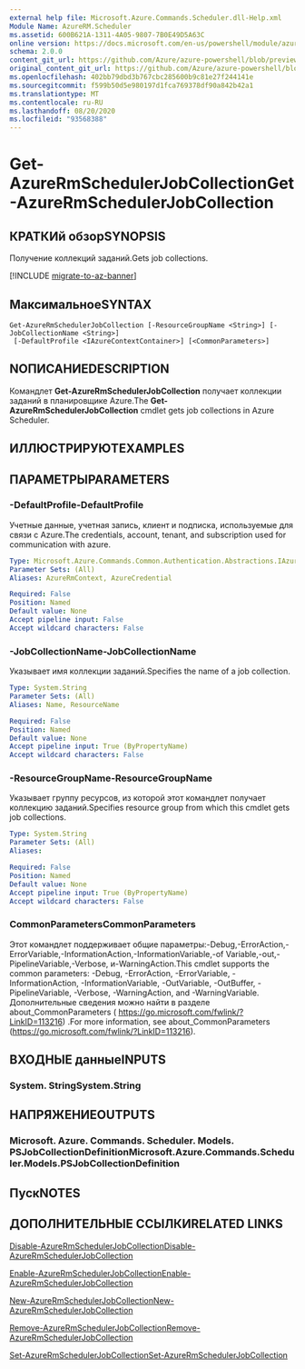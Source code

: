 ```yaml
---
external help file: Microsoft.Azure.Commands.Scheduler.dll-Help.xml
Module Name: AzureRM.Scheduler
ms.assetid: 600B621A-1311-4A05-9807-7B0E49D5A63C
online version: https://docs.microsoft.com/en-us/powershell/module/azurerm.scheduler/get-azurermschedulerjobcollection
schema: 2.0.0
content_git_url: https://github.com/Azure/azure-powershell/blob/preview/src/ResourceManager/Scheduler/Commands.Scheduler/help/Get-AzureRmSchedulerJobCollection.md
original_content_git_url: https://github.com/Azure/azure-powershell/blob/preview/src/ResourceManager/Scheduler/Commands.Scheduler/help/Get-AzureRmSchedulerJobCollection.md
ms.openlocfilehash: 402bb79dbd3b767cbc285600b9c81e27f244141e
ms.sourcegitcommit: f599b50d5e980197d1fca769378df90a842b42a1
ms.translationtype: MT
ms.contentlocale: ru-RU
ms.lasthandoff: 08/20/2020
ms.locfileid: "93568388"
---
```

# <span data-ttu-id="eed93-101">Get-AzureRmSchedulerJobCollection</span><span class="sxs-lookup"><span data-stu-id="eed93-101">Get-AzureRmSchedulerJobCollection</span></span>

## <span data-ttu-id="eed93-102">КРАТКИй обзор</span><span class="sxs-lookup"><span data-stu-id="eed93-102">SYNOPSIS</span></span>
<span data-ttu-id="eed93-103">Получение коллекций заданий.</span><span class="sxs-lookup"><span data-stu-id="eed93-103">Gets job collections.</span></span>

[!INCLUDE [migrate-to-az-banner](../../includes/migrate-to-az-banner.md)]

## <span data-ttu-id="eed93-104">Максимальное</span><span class="sxs-lookup"><span data-stu-id="eed93-104">SYNTAX</span></span>

```
Get-AzureRmSchedulerJobCollection [-ResourceGroupName <String>] [-JobCollectionName <String>]
 [-DefaultProfile <IAzureContextContainer>] [<CommonParameters>]
```

## <span data-ttu-id="eed93-105">NОПИСАНИЕ</span><span class="sxs-lookup"><span data-stu-id="eed93-105">DESCRIPTION</span></span>
<span data-ttu-id="eed93-106">Командлет **Get-AzureRmSchedulerJobCollection** получает коллекции заданий в планировщике Azure.</span><span class="sxs-lookup"><span data-stu-id="eed93-106">The **Get-AzureRmSchedulerJobCollection** cmdlet gets job collections in Azure Scheduler.</span></span>

## <span data-ttu-id="eed93-107">ИЛЛЮСТРИРУЮТ</span><span class="sxs-lookup"><span data-stu-id="eed93-107">EXAMPLES</span></span>

## <span data-ttu-id="eed93-108">ПАРАМЕТРЫ</span><span class="sxs-lookup"><span data-stu-id="eed93-108">PARAMETERS</span></span>

### <span data-ttu-id="eed93-109">-DefaultProfile</span><span class="sxs-lookup"><span data-stu-id="eed93-109">-DefaultProfile</span></span>
<span data-ttu-id="eed93-110">Учетные данные, учетная запись, клиент и подписка, используемые для связи с Azure.</span><span class="sxs-lookup"><span data-stu-id="eed93-110">The credentials, account, tenant, and subscription used for communication with azure.</span></span>

```yaml
Type: Microsoft.Azure.Commands.Common.Authentication.Abstractions.IAzureContextContainer
Parameter Sets: (All)
Aliases: AzureRmContext, AzureCredential

Required: False
Position: Named
Default value: None
Accept pipeline input: False
Accept wildcard characters: False
```

### <span data-ttu-id="eed93-111">-JobCollectionName</span><span class="sxs-lookup"><span data-stu-id="eed93-111">-JobCollectionName</span></span>
<span data-ttu-id="eed93-112">Указывает имя коллекции заданий.</span><span class="sxs-lookup"><span data-stu-id="eed93-112">Specifies the name of a job collection.</span></span>

```yaml
Type: System.String
Parameter Sets: (All)
Aliases: Name, ResourceName

Required: False
Position: Named
Default value: None
Accept pipeline input: True (ByPropertyName)
Accept wildcard characters: False
```

### <span data-ttu-id="eed93-113">-ResourceGroupName</span><span class="sxs-lookup"><span data-stu-id="eed93-113">-ResourceGroupName</span></span>
<span data-ttu-id="eed93-114">Указывает группу ресурсов, из которой этот командлет получает коллекцию заданий.</span><span class="sxs-lookup"><span data-stu-id="eed93-114">Specifies resource group from which this cmdlet gets job collections.</span></span>

```yaml
Type: System.String
Parameter Sets: (All)
Aliases:

Required: False
Position: Named
Default value: None
Accept pipeline input: True (ByPropertyName)
Accept wildcard characters: False
```

### <span data-ttu-id="eed93-115">CommonParameters</span><span class="sxs-lookup"><span data-stu-id="eed93-115">CommonParameters</span></span>
<span data-ttu-id="eed93-116">Этот командлет поддерживает общие параметры:-Debug,-ErrorAction,-ErrorVariable,-InformationAction,-InformationVariable,-of Variable,-out,-PipelineVariable,-Verbose, и-WarningAction.</span><span class="sxs-lookup"><span data-stu-id="eed93-116">This cmdlet supports the common parameters: -Debug, -ErrorAction, -ErrorVariable, -InformationAction, -InformationVariable, -OutVariable, -OutBuffer, -PipelineVariable, -Verbose, -WarningAction, and -WarningVariable.</span></span> <span data-ttu-id="eed93-117">Дополнительные сведения можно найти в разделе about_CommonParameters ( https://go.microsoft.com/fwlink/?LinkID=113216) .</span><span class="sxs-lookup"><span data-stu-id="eed93-117">For more information, see about_CommonParameters (https://go.microsoft.com/fwlink/?LinkID=113216).</span></span>

## <span data-ttu-id="eed93-118">ВХОДНЫЕ данные</span><span class="sxs-lookup"><span data-stu-id="eed93-118">INPUTS</span></span>

### <span data-ttu-id="eed93-119">System. String</span><span class="sxs-lookup"><span data-stu-id="eed93-119">System.String</span></span>

## <span data-ttu-id="eed93-120">НАПРЯЖЕНИЕ</span><span class="sxs-lookup"><span data-stu-id="eed93-120">OUTPUTS</span></span>

### <span data-ttu-id="eed93-121">Microsoft. Azure. Commands. Scheduler. Models. PSJobCollectionDefinition</span><span class="sxs-lookup"><span data-stu-id="eed93-121">Microsoft.Azure.Commands.Scheduler.Models.PSJobCollectionDefinition</span></span>

## <span data-ttu-id="eed93-122">Пуск</span><span class="sxs-lookup"><span data-stu-id="eed93-122">NOTES</span></span>

## <span data-ttu-id="eed93-123">ДОПОЛНИТЕЛЬНЫЕ ССЫЛКИ</span><span class="sxs-lookup"><span data-stu-id="eed93-123">RELATED LINKS</span></span>

[<span data-ttu-id="eed93-124">Disable-AzureRmSchedulerJobCollection</span><span class="sxs-lookup"><span data-stu-id="eed93-124">Disable-AzureRmSchedulerJobCollection</span></span>](./Disable-AzureRmSchedulerJobCollection.md)

[<span data-ttu-id="eed93-125">Enable-AzureRmSchedulerJobCollection</span><span class="sxs-lookup"><span data-stu-id="eed93-125">Enable-AzureRmSchedulerJobCollection</span></span>](./Enable-AzureRmSchedulerJobCollection.md)

[<span data-ttu-id="eed93-126">New-AzureRmSchedulerJobCollection</span><span class="sxs-lookup"><span data-stu-id="eed93-126">New-AzureRmSchedulerJobCollection</span></span>](./New-AzureRmSchedulerJobCollection.md)

[<span data-ttu-id="eed93-127">Remove-AzureRmSchedulerJobCollection</span><span class="sxs-lookup"><span data-stu-id="eed93-127">Remove-AzureRmSchedulerJobCollection</span></span>](./Remove-AzureRmSchedulerJobCollection.md)

[<span data-ttu-id="eed93-128">Set-AzureRmSchedulerJobCollection</span><span class="sxs-lookup"><span data-stu-id="eed93-128">Set-AzureRmSchedulerJobCollection</span></span>](./Set-AzureRmSchedulerJobCollection.md)


